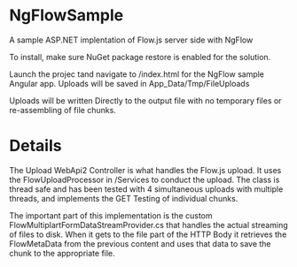 NgFlowSample
============

A sample ASP.NET implentation of Flow.js server side with NgFlow

To install, make sure NuGet package restore is enabled for the solution.

Launch the projec tand navigate to /index.html for the NgFlow sample Angular app. Uploads will be saved in App_Data/Tmp/FileUploads

Uploads will be written Directly to the output file with no temporary files or re-assembling of file chunks.

Details
=======

The Upload WebApi2 Controller is what handles the Flow.js upload. It uses the FlowUploadProcessor in /Services to conduct the upload.
The class is thread safe and has been tested with 4 simultaneous uploads with multiple threads, and implements the GET Testing
of individual chunks.

The important part of this implementation is the custom FlowMultiplartFormDataStreamProvider.cs that handles the actual streaming 
of files to disk. When it gets to the file part of the HTTP Body it retrieves the FlowMetaData from the previous content and uses
that data to save the chunk to the appropriate file.
